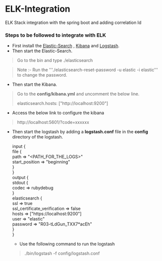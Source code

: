 # ELK-Integration
ELK Stack integration with the spring boot and adding correlation Id


### Steps to be followed to integrate with ELK
 * First install the [Elastic-Search](https://www.elastic.co/downloads/elasticsearch) , [Kibana](https://www.elastic.co/downloads/kibana) and [Logstash](https://www.elastic.co/downloads/logstash).
 * Then start the Elastic-Search.
> Go to the bin and type ./elasticsearch

> Note :- Run the '''./elasticsearch-reset-password -u elastic -i elastic''' to change the password.
 * Then start the Kibana.
> Go to the **config/kibana.yml** and uncomment the below line.
> 
> elasticsearch.hosts: ["http://localhost:9200"]

 * Access the below link to configure the kibana
> http://localhost:5601/?code=xxxxxx

 * Then start the logstash by adding a **logstash.conf** file in the **config** directory of the logstash. </br>

   input { </br>
       file { </br>
               path => "<PATH_FOR_THE_LOGS>" </br>
               start_position => "beginning" </br>
       } </br>
   } </br>
   output { </br>
   stdout { </br>
        codec => rubydebug </br>
   } </br>
   elasticsearch { </br>
       ssl => true </br>
       ssl_certificate_verification => false </br>
       hosts => ["https://localhost:9200"]  </br>
       user => "elastic" </br>
       password => "R03-tLdGun_TXX7*acEh" </br>
   } </br>
   } </br>

   * Use the following command to run the logstash
   > ./bin/logstash -f config/logstash.conf